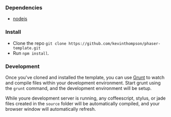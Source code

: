 ### Dependencies

* [nodejs](http://nodejs.org/)

### Install

* Clone the repo `git clone https://github.com/kevinthompson/phaser-template.git`
* Run `npm install`.

### Development

Once you've cloned and installed the template, you can use
[Grunt](http://gruntjs.com) to watch and compile files within your development
environment. Start grunt using the `grunt` command, and the development
environment will be setup.

While youre development server is running, any coffeescript, stylus, or jade
files created in the `source` folder will be automatically compiled, and your
browser window will automatically refresh.
